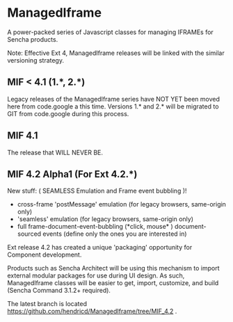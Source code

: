 ManagedIframe
=============

A power-packed series of Javascript classes for managing IFRAMEs for Sencha products.

Note: Effective Ext 4, ManagedIframe releases will be linked with the similar versioning strategy.

MIF \< 4.1 (1.\*, 2.\*)
-------------
Legacy releases of the ManagedIframe series have NOT YET been moved here from code.google a this time.
Versions 1.\* and 2.\* will be migrated to GIT from code.google during this process.

MIF 4.1
-------------
The release that WILL NEVER BE.

MIF 4.2 Alpha1 (For Ext 4.2.*)
-------------

New stuff: ( SEAMLESS Emulation and Frame event bubbling )!

 * cross-frame 'postMessage' emulation (for legacy browsers, same-origin only)
 * 'seamless' emulation (for legacy browsers, same-origin only)
 * full frame-document-event-bubbling (\*click, mouse\* ) document-sourced events (define only the ones you
are interested in)
 
Ext release 4.2 has created a unique 'packaging' opportunity for Component development.  

Products such
as Sencha Architect will be using this mechanism to import external modular packages for use during UI
design.  As such, ManagedIframe classes will be easier to get, import, customize, and build (Sencha 
Command 3.1.2+ required).

The latest branch is located https://github.com/hendricd/ManagedIframe/tree/MIF_4.2 .
